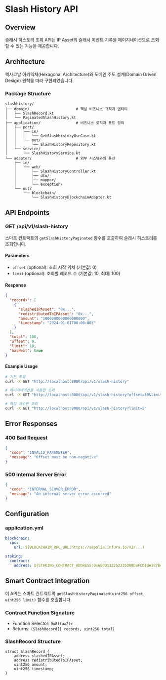 # Slash History API

## Overview
슬래시 히스토리 조회 API는 IP Asset의 슬래시 이벤트 기록을 페이지네이션으로 조회할 수 있는 기능을 제공합니다.

## Architecture
헥사고날 아키텍처(Hexagonal Architecture)와 도메인 주도 설계(Domain Driven Design) 원칙을 따라 구현되었습니다.

### Package Structure
```
slashhistory/
├── domain/                     # 핵심 비즈니스 규칙과 엔티티
│   ├── SlashRecord.kt
│   └── PaginatedSlashHistory.kt
├── application/                # 비즈니스 로직과 포트 정의
│   ├── port/
│   │   ├── in/
│   │   │   └── GetSlashHistoryUseCase.kt
│   │   └── out/
│   │       └── SlashHistoryRepository.kt
│   └── service/
│       └── SlashHistoryService.kt
└── adapter/                    # 외부 시스템과의 통신
    ├── in/
    │   └── web/
    │       ├── SlashHistoryController.kt
    │       ├── dto/
    │       ├── mapper/
    │       └── exception/
    └── out/
        └── blockchain/
            └── SlashHistoryBlockchainAdapter.kt
```

## API Endpoints

### GET /api/v1/slash-history

스마트 컨트랙트의 `getSlashHistoryPaginated` 함수를 호출하여 슬래시 히스토리를 조회합니다.

#### Parameters
- `offset` (optional): 조회 시작 위치 (기본값: 0)
- `limit` (optional): 조회할 레코드 수 (기본값: 10, 최대: 100)

#### Response
```json
{
  "records": [
    {
      "slashedIPAsset": "0x...",
      "redistributedToIPAsset": "0x...",
      "amount": "1000000000000000000",
      "timestamp": "2024-01-01T00:00:00Z"
    }
  ],
  "total": 100,
  "offset": 0,
  "limit": 10,
  "hasNext": true
}
```

#### Example Usage
```bash
# 기본 조회
curl -X GET "http://localhost:8080/api/v1/slash-history"

# 페이지네이션을 사용한 조회
curl -X GET "http://localhost:8080/api/v1/slash-history?offset=10&limit=20"

# 특정 개수만 조회
curl -X GET "http://localhost:8080/api/v1/slash-history?limit=5"
```

## Error Responses

### 400 Bad Request
```json
{
  "code": "INVALID_PARAMETER",
  "message": "Offset must be non-negative"
}
```

### 500 Internal Server Error
```json
{
  "code": "INTERNAL_SERVER_ERROR",
  "message": "An internal server error occurred"
}
```

## Configuration

### application.yml
```yaml
blockchain:
  rpc:
    url: ${BLOCKCHAIN_RPC_URL:https://sepolia.infura.io/v3/...}

staking:
  contract:
    address: ${STAKING_CONTRACT_ADDRESS:0x6E0D112252335D08DBFCD1dA187Bcc43cdA62a9B}
```

## Smart Contract Integration

이 API는 스마트 컨트랙트의 `getSlashHistoryPaginated(uint256 offset, uint256 limit)` 함수를 호출합니다.

### Contract Function Signature
- Function Selector: `0x8ffaa2fc`
- Returns: `(SlashRecord[] records, uint256 total)`

### SlashRecord Structure
```solidity
struct SlashRecord {
    address slashedIPAsset;
    address redistributedToIPAsset;
    uint256 amount;
    uint256 timestamp;
}
```
